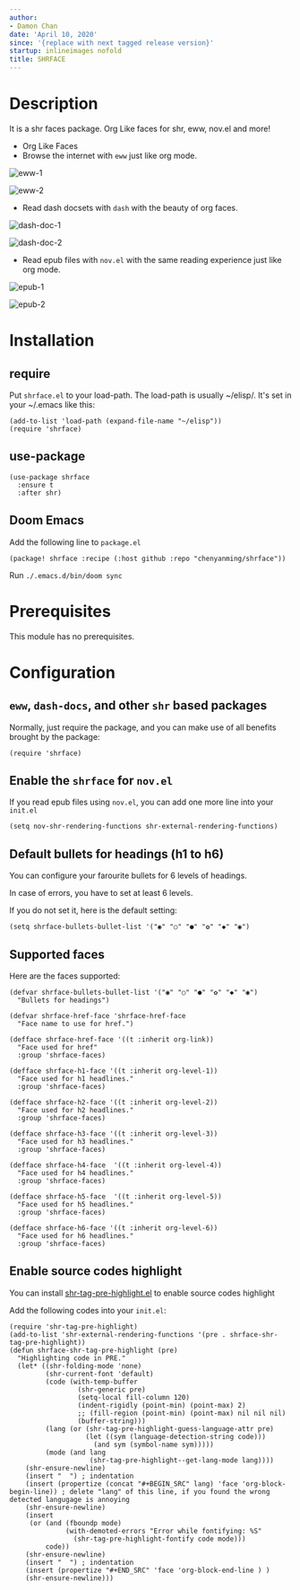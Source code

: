 ```yaml
---
author:
- Damon Chan
date: 'April 10, 2020'
since: '{replace with next tagged release version}'
startup: inlineimages nofold
title: SHRFACE
---
```


Description
===========

It is a shr faces package. Org Like faces for shr, eww, nov.el and more!

-   Org Like Faces
-   Browse the internet with `eww` just like org mode.

![eww-1](img/eww-1.png)

![eww-2](img/eww-2.png)

-   Read dash docsets with `dash` with the beauty of org faces.

![dash-doc-1](img/dash-doc-1.png)

![dash-doc-2](img/dash-doc-2.png)

-   Read epub files with `nov.el` with the same reading experience just
    like org mode.

![epub-1](img/epub-1.png)

![epub-2](img/epub-2.png)

Installation
============

require
-------

Put `shrface.el` to your load-path. The load-path is usually \~/elisp/.
It\'s set in your \~/.emacs like this:

``` {.commonlisp org-language="emacs-lisp"}
(add-to-list 'load-path (expand-file-name "~/elisp"))
(require 'shrface)
```

use-package
-----------

``` {.commonlisp org-language="emacs-lisp"}
(use-package shrface
  :ensure t
  :after shr)
```

Doom Emacs
----------

Add the following line to `package.el`

``` {.commonlisp org-language="emacs-lisp"}
(package! shrface :recipe (:host github :repo "chenyanming/shrface"))
```

Run `./.emacs.d/bin/doom sync`

Prerequisites
=============

This module has no prerequisites.

Configuration
=============

`eww`, `dash-docs`, and other `shr` based packages
--------------------------------------------------

Normally, just require the package, and you can make use of all benefits
brought by the package:

``` {.commonlisp org-language="emacs-lisp"}
(require 'shrface)
```

Enable the `shrface` for `nov.el`
---------------------------------

If you read epub files using `nov.el`, you can add one more line into
your `init.el`

``` {.commonlisp org-language="emacs-lisp"}
(setq nov-shr-rendering-functions shr-external-rendering-functions)
```

Default bullets for headings (h1 to h6)
---------------------------------------

You can configure your farourite bullets for 6 levels of headings.

In case of errors, you have to set at least 6 levels.

If you do not set it, here is the default setting:

``` {.commonlisp org-language="emacs-lisp"}
(setq shrface-bullets-bullet-list '("◉" "○" "●" "✿" "◆" "◉")
```

Supported faces
---------------

Here are the faces supported:

``` {.commonlisp org-language="emacs-lisp"}
(defvar shrface-bullets-bullet-list '("◉" "○" "●" "✿" "◆" "◉")
  "Bullets for headings")

(defvar shrface-href-face 'shrface-href-face
  "Face name to use for href.")

(defface shrface-href-face '((t :inherit org-link))
  "Face used for href"
  :group 'shrface-faces)

(defface shrface-h1-face '((t :inherit org-level-1))
  "Face used for h1 headlines."
  :group 'shrface-faces)

(defface shrface-h2-face '((t :inherit org-level-2))
  "Face used for h2 headlines."
  :group 'shrface-faces)

(defface shrface-h3-face '((t :inherit org-level-3))
  "Face used for h3 headlines."
  :group 'shrface-faces)

(defface shrface-h4-face  '((t :inherit org-level-4))
  "Face used for h4 headlines."
  :group 'shrface-faces)

(defface shrface-h5-face  '((t :inherit org-level-5))
  "Face used for h5 headlines."
  :group 'shrface-faces)

(defface shrface-h6-face '((t :inherit org-level-6))
  "Face used for h6 headlines."
  :group 'shrface-faces)
```

Enable source codes highlight
-----------------------------

You can install
[shr-tag-pre-highlight.el](https://github.com/xuchunyang/shr-tag-pre-highlight.el)
to enable source codes highlight

Add the following codes into your `init.el`:

``` {.commonlisp org-language="emacs-lisp"}
(require 'shr-tag-pre-highlight)
(add-to-list 'shr-external-rendering-functions '(pre . shrface-shr-tag-pre-highlight))
(defun shrface-shr-tag-pre-highlight (pre)
  "Highlighting code in PRE."
  (let* ((shr-folding-mode 'none)
         (shr-current-font 'default)
         (code (with-temp-buffer
                 (shr-generic pre)
                 (setq-local fill-column 120)
                 (indent-rigidly (point-min) (point-max) 2)
                 ;; (fill-region (point-min) (point-max) nil nil nil)
                 (buffer-string)))
         (lang (or (shr-tag-pre-highlight-guess-language-attr pre)
                   (let ((sym (language-detection-string code)))
                     (and sym (symbol-name sym)))))
         (mode (and lang
                    (shr-tag-pre-highlight--get-lang-mode lang))))
    (shr-ensure-newline)
    (insert "  ") ; indentation
    (insert (propertize (concat "#+BEGIN_SRC" lang) 'face 'org-block-begin-line)) ; delete "lang" of this line, if you found the wrong detected langugage is annoying
    (shr-ensure-newline)
    (insert
     (or (and (fboundp mode)
              (with-demoted-errors "Error while fontifying: %S"
                (shr-tag-pre-highlight-fontify code mode)))
         code))
    (shr-ensure-newline)
    (insert "  ") ; indentation
    (insert (propertize "#+END_SRC" 'face 'org-block-end-line ) )
    (shr-ensure-newline)))
```
